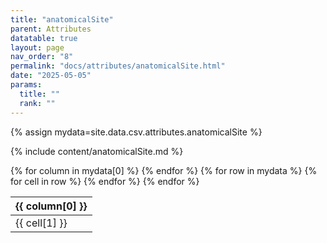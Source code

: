 ```yaml
---
title: "anatomicalSite"
parent: Attributes
datatable: true
layout: page
nav_order: "8"
permalink: "docs/attributes/anatomicalSite.html"
date: "2025-05-05"
params:
  title: ""
  rank: ""
---
```

{% assign mydata=site.data.csv.attributes.anatomicalSite %} 

{% include content/anatomicalSite.md %}

<table id="myTable" class="display" style="width:100%">
    <thead>
    {% for column in mydata[0] %}
        <th>{{ column[0] }}</th>
    {% endfor %}
    </thead>
    <tbody>
    {% for row in mydata %}
        <tr>
        {% for cell in row %}
            <td>{{ cell[1] }}</td>
        {% endfor %}
        </tr>
    {% endfor %}
    </tbody>
</table>
<script type="text/javascript">
  $(document).ready(function () {
    $('#myTable').DataTable({
      responsive: true,
      deferRender: false,
      paging: false,
      order: [],
    });
  });
</script>
